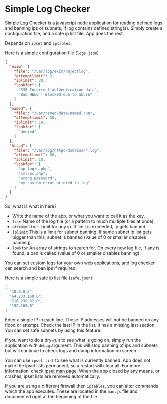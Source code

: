 # Simple Log Checker

Simple Log Checker is a javascript node application for reading defined logs and banning ips or subnets, if log contains defined string(s). Simply create a configuration file, and a safe ip list file. App does the rest.

Depends on `ipset` and `iptables`.

Here is a simple configuration file (`logs.json`)
```json
{
  "exim": {
    "file": "/var/log/exim/rejectlog",
    "attemptlimit": 3,
    "iplimit": 20,
    "lookfor": [
      "535 Incorrect authentication data",
      "Bad HELO - Blocked due to abuse"
    ]
  },
  "named": {
    "file": "/var/named/data/named.run",
    "attemptlimit": 50,
    "iplimit": 10,
    "lookfor": [
      "denied"
    ]
  },
  "httpd": {
    "file": "/var/log/httpd/domains/*.log",
    "attemptlimit": 50,
    "iplimit": 10,
    "lookfor": [
      "wp-login.php",
      "xmlrpc.php",
      "wrong password",
      "my custom error printed to log"
    ]
  }
}
```
So, what is what in here?

* Write the name of the app, or what you want to call it as the key.
* `file` Name of the log file (or a pattern to much multiple files at once)
* `attemptlimit` Limit for any ip. If limit is exceeded, ip gets banned
* `iplimit` This is a limit for subnet banning. If same subnet ip list gets bigger than this, subnet is banned (value of 0 or smaller disables banning).
* `lookfor` An array of strings to search for. On every new log file, if any is found, a ban is called (value of 0 or smaller disables banning).

You can set custom logs for your own web applications, and log checker can search and ban ips if required.

Here is a simple safe ip list file (`safe.json`)
```json
[
  "10.0.0.5",
  "64.233.160.0",
  "216.239.32.0",
  "192.168.0"
]
```
Enter a single IP in each line. These IP addesses will not be banned on any flood or attempt.
Check the last IP in the list. It has a missing last section. You can set safe subnets by using this feature.

If you want to do a dry-run to see what is going on, simply run the application with `debug` argument. This will stop banning of ips and subnets but will continue to check logs and dump information on screen.

You can use `ipset list` to see what is currently banned.
App does not make the ipset lists permanent, so a restart will clear all.
For more information, check [ipset man page](https://linux.die.net/man/8/ipset).
When the app closed by any means, or crashes, ipset lists are removed automatically.

If you are using a different firewall then `iptables`, you can alter commands which the app executes. These are located in the `ban.js` file and documented right at the beginning of the file.